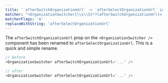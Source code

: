 ```yaml
---
title: '`afterSwitchOrganizationUrl` -> `afterSelectOrganizationUrl` in `OrganizationSwitcher`'
matcher: "<OrganizationSwitcher[\\s\\S]*?(afterSwitchOrganizationUrl)=[\\s\\S]*?>"
matcherFlags: 'm'
replaceWithString: 'afterSelectOrganizationUrl'
---
```


The `afterSwitchOrganizationUrl` prop on the `<OrganizationSwitcher />` component has been renamed to `afterSelectOrganizationUrl`. This is a quick and simple rename.

```js
// before
<OrganizationSwitcher afterSwitchOrganizationUrl='...' />

// after
<OrganizationSwitcher afterSelectOrganizationUrl='...' />
```
